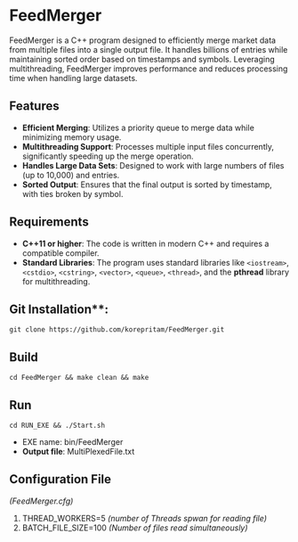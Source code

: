 # FeedMerger

FeedMerger is a C++ program designed to efficiently merge market data from multiple files into a single output file. It handles billions of entries while maintaining sorted order based on timestamps and symbols. Leveraging multithreading, FeedMerger improves performance and reduces processing time when handling large datasets.

## Features

- **Efficient Merging**: Utilizes a priority queue to merge data while minimizing memory usage.
- **Multithreading Support**: Processes multiple input files concurrently, significantly speeding up the merge operation.
- **Handles Large Data Sets**: Designed to work with large numbers of files (up to 10,000) and entries.
- **Sorted Output**: Ensures that the final output is sorted by timestamp, with ties broken by symbol.

## Requirements

- **C++11 or higher**: The code is written in modern C++ and requires a compatible compiler.
- **Standard Libraries**: The program uses standard libraries like `<iostream>`, `<cstdio>`, `<cstring>`, `<vector>`, `<queue>`, `<thread>`, and the **pthread** library for multithreading.
  
## Git Installation**: 

```git clone https://github.com/korepritam/FeedMerger.git```

## Build 
 ```cd FeedMerger && make clean && make```

## Run
```cd RUN_EXE && ./Start.sh```
- EXE name: bin/FeedMerger
- **Output file**: MultiPlexedFile.txt

## Configuration File 
  _(FeedMerger.cfg)_
1. THREAD_WORKERS=5 _(number of Threads spwan for reading file)_
2. BATCH_FILE_SIZE=100 _(Number of files read simultaneously)_
